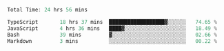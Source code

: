 <!--START_SECTION:waka-->

```typescript
Total Time: 24 hrs 56 mins

TypeScript       18 hrs 37 mins  ██████████████████▓░░░░░░   74.65 %
JavaScript       4 hrs 36 mins   ████▓░░░░░░░░░░░░░░░░░░░░   18.49 %
Bash             39 mins         ▓░░░░░░░░░░░░░░░░░░░░░░░░   02.66 %
Markdown         3 mins          ░░░░░░░░░░░░░░░░░░░░░░░░░   00.22 %
```

<!--END_SECTION:waka-->
